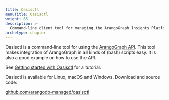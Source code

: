 ```yaml
---
title: Oasisctl
menuTitle: Oasisctl
weight: 65
description: >-
  Command-line client tool for managing the ArangoGraph Insights Platform
archetype: chapter
---
```

Oasisctl is a command-line tool for using the [ArangoGraph API](../../develop/http/_index.md).
This tool makes integration of ArangoGraph in all kinds of (bash) scripts easy.
It is also a good example on how to use the API.

See [Getting started with Oasisctl](../arangograph-api/getting-started-with-oasisctl.md) for a
tutorial.

Oasisctl is available for Linux, macOS and Windows.
Download and source code:

[github.com/arangodb-managed/oasisctl](https://github.com/arangodb-managed/oasisctl/)
